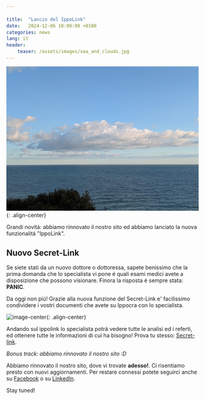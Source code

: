 ```yaml
---

title:  "Lancio del IppoLink"
date:   2024-12-06 10:00:00 +0100
categories: news
lang: it
header:
    teaser: /assets/images/sea_and_clouds.jpg
---
```


![image-center](/assets/images/sea_and_clouds.jpg){: .align-center}

Grandi novitá: abbiamo rinnovato il nostro sito ed abbiamo lanciato la nuova funzionalitá "IppoLink".

## Nuovo Secret-Link

Se siete stati da un nuovo dottore o dottoressa, sapete benissimo che la prima domanda che 
lo specialista vi pone é quali esami medici avete a disposizione che possono visionare.
Finora la risposta é sempre stata: **PANIC**.

Da oggi non piú! Grazie alla nuova funzione del Secret-Link e' facilissimo condividere i 
vostri documenti che avete su Ippocra con lo specialista. 

![image-center](/assets/images/ippolink-creation.gif){: .align-center}

Andando sul ippolink lo specialista potrá vedere tutte le analisi ed i referti, ed
ottenere tutte le informazioni di cui ha bisogno! Prova tu stesso: [Secret-link](https://app.ippocra.com/secretlinks/fe5eece2-8717-4e65-abea-97fa295c869a).

*Bonus track: abbiamo rinnovato il nostro sito :D*

Abbiamo rinnovato il nostro sito, dove vi trovate **adesso!**. Ci risentiamo presto con nuovi aggiornamenti.
Per restare connessi potete seguirci anche su [Facebook](https://www.facebook.com/profile.php?id=61564933710120) o su [LinkedIn](https://www.linkedin.com/company/ippocra/).

Stay tuned!